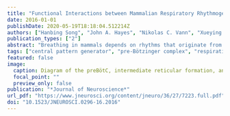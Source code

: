 ```yaml
---
title: "Functional Interactions between Mammalian Respiratory Rhythmogenic and Premotor Circuitry"
date: 2016-01-01
publishDate: 2020-05-19T18:18:04.512214Z
authors: ["Hanbing Song", "John A. Hayes", "Nikolas C. Vann", "Xueying Wang", mdlama, "Christopher A. Del Negro"]
publication_types: ["2"]
abstract: "Breathing in mammals depends on rhythms that originate from the preBötzinger complex (preBötC) of the ventral medulla and a network of brainstem and spinal premotor neurons. The rhythm-generating core of the preBötC, as well as some premotor circuits, consist of interneurons derived from Dbx1-expressing precursors (Dbx1 neurons), but the structure and function of these networks remain incompletely understood. We previously developed a cell-specific detection and laser ablation system to interrogate respiratory network structure and function in a slice model of breathing that retains the preBötC, the respiratory-related hypoglossal (XII) motor nucleus and XII premotor circuits. In spontaneously rhythmic slices, cumulative ablation of Dbx1 preBötC neurons decreased XII motor output by ̃50% after ̃15 cell deletions, and then decelerated and terminated rhythmic function altogether as the tally increased to ~8̃5 neurons. In contrast, cumulatively deleting Dbx1 XII premotor neurons decreased motor output monotonically but did not affect frequency nor stop XII output regardless of the ablation tally. Here, we couple an existing preBötC model with a premotor population in several topological configurations to investigate which one may replicate the laser ablation experiments best. If the XII premotor population is a “small-world” network (rich in local connections with sparse long-range connections among constituent premotor neurons) and connected with the preBötC such that the total number of incoming synapses remains fixed, then the in silico system successfully replicates the in vitro laser ablation experiments. This study proposes a feasible configuration for circuits consisting of Dbx1-derived interneurons that generate inspiratory rhythm and motor pattern."
tags: ["central pattern generator", "pre-Bötzinger complex", "respiration"]
featured: false
image:
  caption: Diagram of the preBötC, intermediate reticular formation, and XII nucleus, which generate inspiratory-related rhythm and motor output, respectively.
  focal_point: ""
  preview_only: false
publication: "*Journal of Neuroscience*"
url_pdf: "https://www.jneurosci.org/content/jneuro/36/27/7223.full.pdf"
doi: "10.1523/JNEUROSCI.0296-16.2016"
---
```


